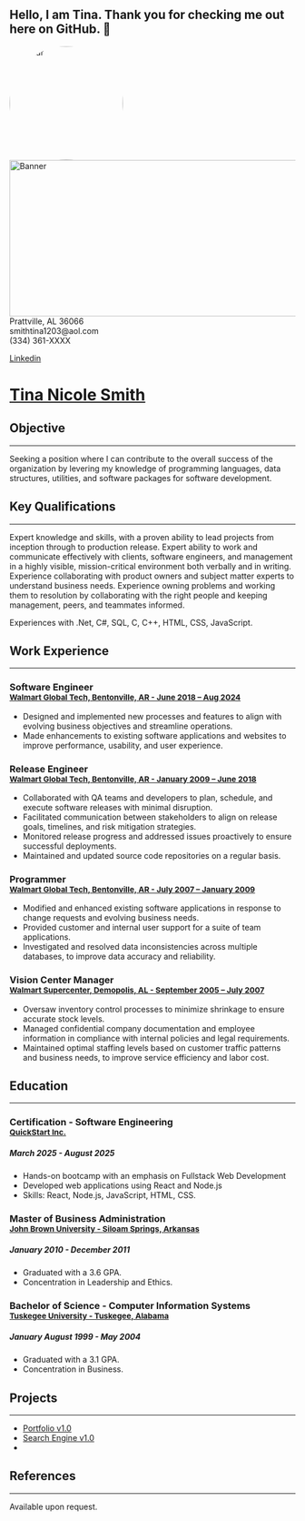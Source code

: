 ## Hello, I am Tina. Thank you for checking me out here on GitHub.  👋

<!--
**mstina03/mstina03** is a ✨ _special_ ✨ repository because its `README.md` (this file) appears on your GitHub profile.

Here are some ideas to get you started:

- 🔭 I’m currently working on ...
- 🌱 I’m currently learning ...
- 👯 I’m looking to collaborate on ...
- 🤔 I’m looking for help with ...
- 💬 Ask me about ...
- 📫 How to reach me: ...
- 😄 Pronouns: ...
- ⚡ Fun fact: ...
-->



<div>
 <img src="/../../../mstina03/blob/main/IMG_3873.jpeg" alt="Avatar" style="width:200px; overflow:hidden; border-radius:50%;"  />
 <img src="/../../../mstina03/blob/main/Banner.jpg"    alt="Banner" style="float:right; width:625px; height:275px;"  />
</div>

<span> 
 Prattville, AL 36066 <br> smithtina1203@aol.com <br> (334) 361-XXXX <br> 
</span>
 
 [Linkedin](https://www.linkedin.com/in/smithtina1203)


# [Tina Nicole Smith](https://mstina03.github.io./#about)
## Objective
___
Seeking a position where I can contribute to the overall success of the organization by levering my knowledge of programming languages, data structures, utilities, and software packages for software development. 

## Key Qualifications		
___
Expert knowledge and skills, with a proven ability to lead projects from inception through to production release. Expert ability to work and communicate effectively with clients, software engineers, and management in a highly visible, mission-critical environment both verbally and in writing. Experience collaborating with product owners and subject matter experts to understand business needs. Experience owning problems and working them to resolution by collaborating with the right people and keeping management, peers, and teammates informed.

Experiences with .Net, C#, SQL, C, C++, HTML, CSS, JavaScript.

## Work Experience
___
### Software Engineer <br> <sup> [Walmart Global Tech, Bentonville, AR - June 2018 – Aug 2024](https://tech.walmart.com/content/walmart-global-tech/en_us.html)	</sup>							

* Designed and implemented new processes and features to align with evolving business objectives and streamline operations. 
* Made enhancements to existing software applications and websites to improve performance, usability, and user experience.

### Release Engineer <br> <sup> [Walmart Global Tech, Bentonville, AR - January 2009 – June 2018](https://tech.walmart.com/content/walmart-global-tech/en_us.html) </sup> 

* Collaborated with QA teams and developers to plan, schedule, and execute software releases with minimal disruption.
* Facilitated communication between stakeholders to align on release goals, timelines, and risk mitigation strategies.
* Monitored release progress and addressed issues proactively to ensure successful deployments.
*	Maintained and updated source code repositories on a regular basis. 

### Programmer <br> <sup> [Walmart Global Tech, Bentonville, AR - July 2007 – January 2009](https://tech.walmart.com/content/walmart-global-tech/en_us.html)</sup>				

* Modified and enhanced existing software applications in response to change requests and evolving business needs.
* Provided customer and internal user support for a suite of team applications.
* Investigated and resolved data inconsistencies across multiple databases, to improve data accuracy and reliability.

### Vision Center Manager <br> <sup> [Walmart Supercenter, Demopolis, AL - September 2005 – July 2007](https://www.walmart.com/store/731-demopolis-al) </sup> 					  

 * Oversaw inventory control processes to minimize shrinkage to ensure accurate stock levels.
 * Managed confidential company documentation and employee information in compliance with internal policies and legal requirements.
 * Maintained optimal staffing levels based on customer traffic patterns and business needs, to improve service efficiency and labor cost.

## Education
___

### Certification - Software Engineering  <br> <sup> [QuickStart Inc.](https://www.quickstart.com/bootcamp/software-engineering/) </sup> 
##### March 2025 - August 2025
* Hands-on bootcamp with an emphasis on Fullstack Web Development
* Developed web applications using React and Node.js
* Skills: React, Node.js, JavaScript, HTML, CSS.

### Master of Business Administration <br> <sup> [John Brown University - Siloam Springs, Arkansas](https://www.jbu.edu)</sup> 
##### January  2010 - December  2011
*	Graduated with a 3.6 GPA.
*	Concentration in Leadership and Ethics.
  
### Bachelor of Science - Computer Information Systems <br> <sup> [Tuskegee University - Tuskegee, Alabama](http://www.tuskegee.edu)</sup> <sup> 
##### January  August 1999 - May 2004
*	Graduated with a 3.1 GPA.
*	Concentration in Business.



## Projects 
___
* [Portfolio v1.0](https://mstina03.github.io/Portfolio/)
* [Search Engine v1.0](https://mstina03.github.io/SearchEngine/)
* 

## References
___
Available upon request.
